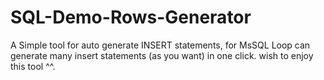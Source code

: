 # SQL-Demo-Rows-Generator
A Simple tool for auto generate INSERT statements, for MsSQL Loop can generate many insert statements (as you want) in one click. wish to enjoy this tool ^^.

